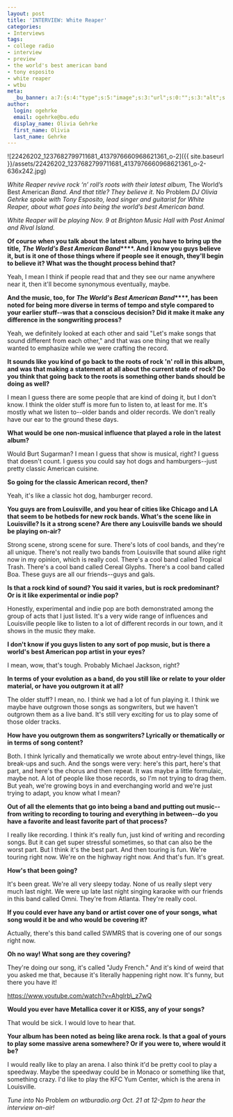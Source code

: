 ```yaml
---
layout: post
title: 'INTERVIEW: White Reaper'
categories:
- Interviews
tags:
- college radio
- interview
- preview
- the world's best american band
- tony esposito
- white reaper
- wtbu
meta:
  _bu_banner: a:7:{s:4:"type";s:5:"image";s:3:"url";s:0:"";s:3:"alt";s:0:"";s:7:"post_id";s:0:"";s:4:"html";s:0:"";s:8:"position";s:12:"contentWidth";s:7:"caption";s:0:"";}
author:
  login: ogehrke
  email: ogehrke@bu.edu
  display_name: Olivia Gehrke
  first_name: Olivia
  last_name: Gehrke
---
```

![22426202_1237682799711681_4137976660968621361_o-2]({{ site.baseurl }}/assets/22426202_1237682799711681_4137976660968621361_o-2-636x242.jpg)

_White Reaper revive rock ‘n’ roll’s roots with their latest album,_ The World’s Best American _Band. And that title? They believe it._ No Problem _DJ Olivia Gehrke spoke with Tony Esposito, lead singer and guitarist for White Reaper, about what goes into being the world’s best American band._

_White Reaper will be playing Nov. 9 at Brighton Music Hall with Post Animal and Rival Island._

**Of course when you talk about the latest album, you have to bring up the title,** **_The World’s Best American Band_****. And I know you guys believe it, but is it one of those things where if people see it enough, they'll begin to believe it? What was the thought process behind that?**

Yeah, I mean I think if people read that and they see our name anywhere near it, then it'll become synonymous eventually, maybe.

**And the music, too, for** **_The World's Best American Band_****, has been noted for being more diverse in terms of tempo and style compared to your earlier stuff--was that a conscious decision? Did it make it make any difference in the songwriting process?**

Yeah, we definitely looked at each other and said "Let's make songs that sound different from each other," and that was one thing that we really wanted to emphasize while we were crafting the record.

**It sounds like you kind of go back to the roots of rock 'n' roll in this album, and was that making a statement at all about the current state of rock? Do you think that going back to the roots is something other bands should be doing as well?**

I mean I guess there are some people that are kind of doing it, but I don't know. I think the older stuff is more fun to listen to, at least for me. It's mostly what we listen to--older bands and older records. We don't really have our ear to the ground these days.

**What would be one non-musical influence that played a role in the latest album?**

Would Burt Sugarman? I mean I guess that show is musical, right? I guess that doesn't count. I guess you could say hot dogs and hamburgers--just pretty classic American cuisine.

**So going for the classic American record, then?**

Yeah, it's like a classic hot dog, hamburger record.

**You guys are from Louisville, and you hear of cities like Chicago and LA that seem to be hotbeds for new rock bands. What's the scene like in Louisville? Is it a strong scene? Are there any Louisville bands we should be playing on-air?**

Strong scene, strong scene for sure. There's lots of cool bands, and they're all unique. There's not really two bands from Louisville that sound alike right now in my opinion, which is really cool. There's a cool band called Tropical Trash. There's a cool band called Cereal Glyphs. There's a cool band called Boa. These guys are all our friends--guys and gals.

**Is that a rock kind of sound? You said it varies, but is rock predominant? Or is it like experimental or indie pop?**

Honestly, experimental and indie pop are both demonstrated among the group of acts that I just listed. It's a very wide range of influences and Louisville people like to listen to a lot of different records in our town, and it shows in the music they make.

**I don't know if you guys listen to any sort of pop music, but is there a world's best American pop artist in your eyes?**

I mean, wow, that's tough. Probably Michael Jackson, right?

**In terms of your evolution as a band, do you still like or relate to your older material, or have you outgrown it at all?**

The older stuff? I mean, no. I think we had a lot of fun playing it. I think we maybe have outgrown those songs as songwriters, but we haven't outgrown them as a live band. It's still very exciting for us to play some of those older tracks.

**How have you outgrown them as songwriters? Lyrically or thematically or in terms of song content?**

Both. I think lyrically and thematically we wrote about entry-level things, like break-ups and such. And the songs were very: here's this part, here's that part, and here's the chorus and then repeat. It was maybe a little formulaic, maybe not. A lot of people like those records, so I'm not trying to drag them. But yeah, we're growing boys in and everchanging world and we're just trying to adapt, you know what I mean?

**Out of all the elements that go into being a band and putting out music--from writing to recording to touring and everything in between--do you have a favorite and least favorite part of that process?**

I really like recording. I think it's really fun, just kind of writing and recording songs. But it can get super stressful sometimes, so that can also be the worst part. But I think it's the best part. And then touring is fun. We're touring right now. We're on the highway right now. And that's fun. It's great.

**How's that been going?**

It's been great. We're all very sleepy today. None of us really slept very much last night. We were up late last night singing karaoke with our friends in this band called Omni. They're from Atlanta. They're really cool.

**If you could ever have any band or artist cover one of your songs, what song would it be and who would be covering it?**

Actually, there's this band called SWMRS that is covering one of our songs right now.

**Oh no way! What song are they covering?**

They're doing our song, it's called "Judy French." And it's kind of weird that you asked me that, because it's literally happening right now. It's funny, but there you have it!

https://www.youtube.com/watch?v=Ahglrb\_z7wQ

**Would you ever have Metallica cover it or KISS, any of your songs?**

That would be sick. I would love to hear that.

**Your album has been noted as being like arena rock. Is that a goal of yours to play some massive arena somewhere? Or if you were to, where would it be?**

I would really like to play an arena. I also think it'd be pretty cool to play a speedway. Maybe the speedway could be in Monaco or something like that, something crazy. I'd like to play the KFC Yum Center, which is the arena in Louisville.

_Tune into_ No Problem _on wtburadio.org Oct. 21 at 12-2pm to hear the interview on-air!_